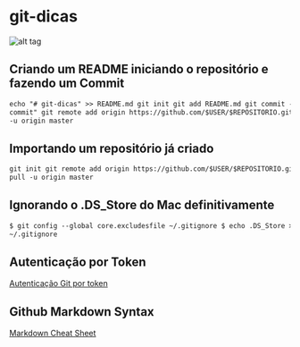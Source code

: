 # git-dicas

![alt tag](http://i.imgur.com/q9Saz4s.jpg)

## Criando um README iniciando o repositório e fazendo um Commit

```html
echo "# git-dicas" >> README.md git init git add README.md git commit -m "first
commit" git remote add origin https://github.com/$USER/$REPOSITORIO.git git push
-u origin master
```

## Importando um repositório já criado

```html
git init git remote add origin https://github.com/$USER/$REPOSITORIO.git git
pull -u origin master
```

## Ignorando o .DS_Store do Mac definitivamente

```html
$ git config --global core.excludesfile ~/.gitignore $ echo .DS_Store >>
~/.gitignore
```

## Autenticação por Token

[Autenticação Git por token](https://www.alura.com.br/artigos/nova-exigencia-do-git-de-autenticacao-por-token-o-que-e-o-que-devo-fazer)

## Github Markdown Syntax

[Markdown Cheat Sheet](https://enterprise.github.com/downloads/en/markdown-cheatsheet.pdf)
